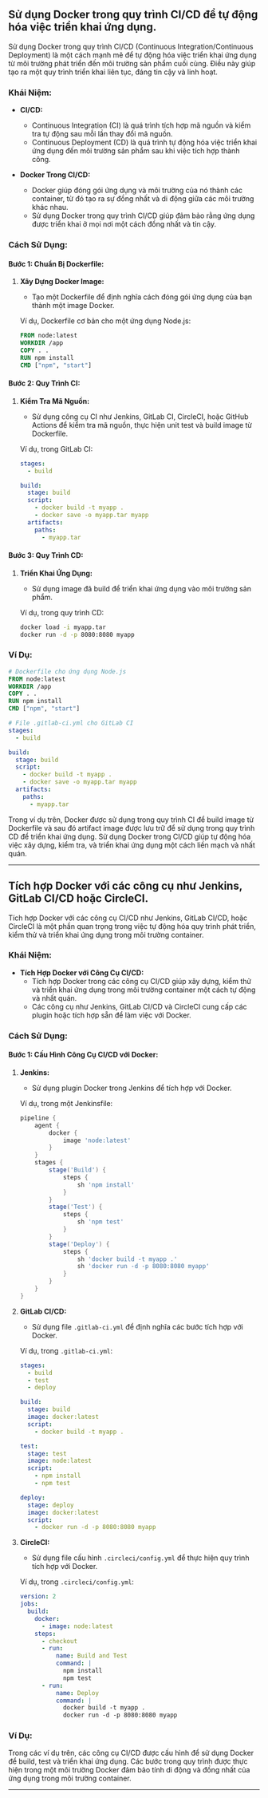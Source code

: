 ## Sử dụng Docker trong quy trình CI/CD để tự động hóa việc triển khai ứng dụng.

Sử dụng Docker trong quy trình CI/CD (Continuous Integration/Continuous Deployment) là một cách mạnh mẽ để tự động hóa việc triển khai ứng dụng từ môi trường phát triển đến môi trường sản phẩm cuối cùng. Điều này giúp tạo ra một quy trình triển khai liên tục, đáng tin cậy và linh hoạt.

### Khái Niệm:

- **CI/CD:**

  - Continuous Integration (CI) là quá trình tích hợp mã nguồn và kiểm tra tự động sau mỗi lần thay đổi mã nguồn.
  - Continuous Deployment (CD) là quá trình tự động hóa việc triển khai ứng dụng đến môi trường sản phẩm sau khi việc tích hợp thành công.

- **Docker Trong CI/CD:**
  - Docker giúp đóng gói ứng dụng và môi trường của nó thành các container, từ đó tạo ra sự đồng nhất và di động giữa các môi trường khác nhau.
  - Sử dụng Docker trong quy trình CI/CD giúp đảm bảo rằng ứng dụng được triển khai ở mọi nơi một cách đồng nhất và tin cậy.

### Cách Sử Dụng:

#### Bước 1: Chuẩn Bị Dockerfile:

1. **Xây Dựng Docker Image:**

   - Tạo một Dockerfile để định nghĩa cách đóng gói ứng dụng của bạn thành một image Docker.

   Ví dụ, Dockerfile cơ bản cho một ứng dụng Node.js:

   ```Dockerfile
   FROM node:latest
   WORKDIR /app
   COPY . .
   RUN npm install
   CMD ["npm", "start"]
   ```

#### Bước 2: Quy Trình CI:

1. **Kiểm Tra Mã Nguồn:**

   - Sử dụng công cụ CI như Jenkins, GitLab CI, CircleCI, hoặc GitHub Actions để kiểm tra mã nguồn, thực hiện unit test và build image từ Dockerfile.

   Ví dụ, trong GitLab CI:

   ```yaml
   stages:
     - build

   build:
     stage: build
     script:
       - docker build -t myapp .
       - docker save -o myapp.tar myapp
     artifacts:
       paths:
         - myapp.tar
   ```

#### Bước 3: Quy Trình CD:

1. **Triển Khai Ứng Dụng:**

   - Sử dụng image đã build để triển khai ứng dụng vào môi trường sản phẩm.

   Ví dụ, trong quy trình CD:

   ```bash
   docker load -i myapp.tar
   docker run -d -p 8080:8080 myapp
   ```

### Ví Dụ:

```Dockerfile
# Dockerfile cho ứng dụng Node.js
FROM node:latest
WORKDIR /app
COPY . .
RUN npm install
CMD ["npm", "start"]
```

```yaml
# File .gitlab-ci.yml cho GitLab CI
stages:
  - build

build:
  stage: build
  script:
    - docker build -t myapp .
    - docker save -o myapp.tar myapp
  artifacts:
    paths:
      - myapp.tar
```

Trong ví dụ trên, Docker được sử dụng trong quy trình CI để build image từ Dockerfile và sau đó artifact image được lưu trữ để sử dụng trong quy trình CD để triển khai ứng dụng. Sử dụng Docker trong CI/CD giúp tự động hóa việc xây dựng, kiểm tra, và triển khai ứng dụng một cách liền mạch và nhất quán.

---

## Tích hợp Docker với các công cụ như Jenkins, GitLab CI/CD hoặc CircleCI.

Tích hợp Docker với các công cụ CI/CD như Jenkins, GitLab CI/CD, hoặc CircleCI là một phần quan trọng trong việc tự động hóa quy trình phát triển, kiểm thử và triển khai ứng dụng trong môi trường container.

### Khái Niệm:

- **Tích Hợp Docker với Công Cụ CI/CD:**
  - Tích hợp Docker trong các công cụ CI/CD giúp xây dựng, kiểm thử và triển khai ứng dụng trong môi trường container một cách tự động và nhất quán.
  - Các công cụ như Jenkins, GitLab CI/CD và CircleCI cung cấp các plugin hoặc tích hợp sẵn để làm việc với Docker.

### Cách Sử Dụng:

#### Bước 1: Cấu Hình Công Cụ CI/CD với Docker:

1. **Jenkins:**

   - Sử dụng plugin Docker trong Jenkins để tích hợp với Docker.

   Ví dụ, trong một Jenkinsfile:

   ```groovy
   pipeline {
       agent {
           docker {
               image 'node:latest'
           }
       }
       stages {
           stage('Build') {
               steps {
                   sh 'npm install'
               }
           }
           stage('Test') {
               steps {
                   sh 'npm test'
               }
           }
           stage('Deploy') {
               steps {
                   sh 'docker build -t myapp .'
                   sh 'docker run -d -p 8080:8080 myapp'
               }
           }
       }
   }
   ```

2. **GitLab CI/CD:**

   - Sử dụng file `.gitlab-ci.yml` để định nghĩa các bước tích hợp với Docker.

   Ví dụ, trong `.gitlab-ci.yml`:

   ```yaml
   stages:
     - build
     - test
     - deploy

   build:
     stage: build
     image: docker:latest
     script:
       - docker build -t myapp .

   test:
     stage: test
     image: node:latest
     script:
       - npm install
       - npm test

   deploy:
     stage: deploy
     image: docker:latest
     script:
       - docker run -d -p 8080:8080 myapp
   ```

3. **CircleCI:**

   - Sử dụng file cấu hình `.circleci/config.yml` để thực hiện quy trình tích hợp với Docker.

   Ví dụ, trong `.circleci/config.yml`:

   ```yaml
   version: 2
   jobs:
     build:
       docker:
         - image: node:latest
       steps:
         - checkout
         - run:
             name: Build and Test
             command: |
               npm install
               npm test
         - run:
             name: Deploy
             command: |
               docker build -t myapp .
               docker run -d -p 8080:8080 myapp
   ```

### Ví Dụ:

Trong các ví dụ trên, các công cụ CI/CD được cấu hình để sử dụng Docker để build, test và triển khai ứng dụng. Các bước trong quy trình được thực hiện trong một môi trường Docker đảm bảo tính di động và đồng nhất của ứng dụng trong môi trường container.

---
